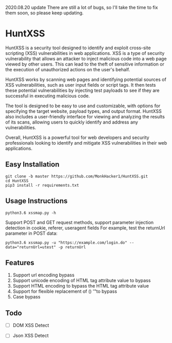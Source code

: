 2020.08.20 update
There are still a lot of bugs, so I'll take the time to fix them soon, so please keep updating.

# HuntXSS
HuntXSS is a security tool designed to identify and exploit cross-site scripting (XSS) vulnerabilities in web applications. XSS is a type of security vulnerability that allows an attacker to inject malicious code into a web page viewed by other users. This can lead to the theft of sensitive information or the execution of unauthorized actions on the user's behalf.

HuntXSS works by scanning web pages and identifying potential sources of XSS vulnerabilities, such as user input fields or script tags. It then tests these potential vulnerabilities by injecting test payloads to see if they are successful in executing malicious code.

The tool is designed to be easy to use and customizable, with options for specifying the target website, payload types, and output format. HuntXSS also includes a user-friendly interface for viewing and analyzing the results of its scans, allowing users to quickly identify and address any vulnerabilities.

Overall, HuntXSS is a powerful tool for web developers and security professionals looking to identify and mitigate XSS vulnerabilities in their web applications.


## Easy Installation

```
git clone -b master https://github.com/MonkHacker1/HuntXSS.git
cd HuntXSS
pip3 install -r requirements.txt
```

## Usage Instructions
`python3.6 xssmap.py -h`

Support POST and GET request methods, support parameter injection detection in cookie, referer, useragent fields
For example, test the returnUrl parameter in POST data:

`python3.6 xssmap.py -u "https://example.com/login.do" --data="returnUrl=utest" -p returnUrl` 


## Features
1. Support url encoding bypass
2. Support unicode encoding of HTML tag attribute value to bypass
3. Support HTML encoding to bypass the HTML tag attribute value
4. Support for flexible replacement of () '"to bypass
5. Case bypass


## Todo

- [ ] DOM XSS Detect
- [ ] Json XSS Detect







